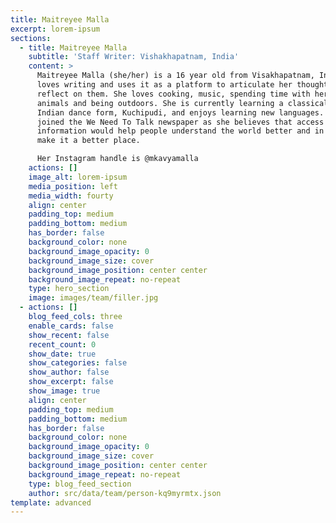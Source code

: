 ```yaml
---
title: Maitreyee Malla
excerpt: lorem-ipsum
sections:
  - title: Maitreyee Malla
    subtitle: 'Staff Writer: Vishakhapatnam, India'
    content: >
      Maitreyee Malla (she/her) is a 16 year old from Visakhapatnam, India. She
      loves writing and uses it as a platform to articulate her thoughts and
      reflect on them. She loves cooking, music, spending time with her friends,
      animals and being outdoors. She is currently learning a classical, South
      Indian dance form, Kuchipudi, and enjoys learning new languages. She
      joined the We Need To Talk newspaper as she believes that access to good
      information would help people understand the world better and in turn,
      make it a better place.

      Her Instagram handle is @mkavyamalla
    actions: []
    image_alt: lorem-ipsum
    media_position: left
    media_width: fourty
    align: center
    padding_top: medium
    padding_bottom: medium
    has_border: false
    background_color: none
    background_image_opacity: 0
    background_image_size: cover
    background_image_position: center center
    background_image_repeat: no-repeat
    type: hero_section
    image: images/team/filler.jpg
  - actions: []
    blog_feed_cols: three
    enable_cards: false
    show_recent: false
    recent_count: 0
    show_date: true
    show_categories: false
    show_author: false
    show_excerpt: false
    show_image: true
    align: center
    padding_top: medium
    padding_bottom: medium
    has_border: false
    background_color: none
    background_image_opacity: 0
    background_image_size: cover
    background_image_position: center center
    background_image_repeat: no-repeat
    type: blog_feed_section
    author: src/data/team/person-kq9myrmtx.json
template: advanced
---
```

